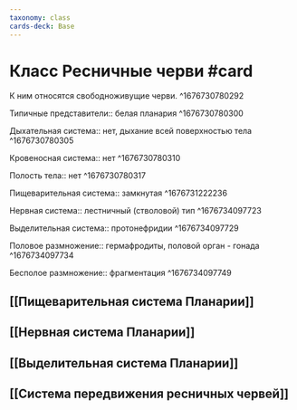 ```yaml
---
taxonomy: class
cards-deck: Base
---
```


# Класс Ресничные черви #card 
К ним относятся свободноживущие черви.
^1676730780292

Типичные представители:: белая планария ^1676730780300

Дыхательная система:: нет, дыхание всей поверхностью тела ^1676730780305

Кровеносная система:: нет ^1676730780310

Полость тела:: нет ^1676730780317

Пищеварительная система:: замкнутая ^1676731222236

Нервная система:: лестничный (стволовой) тип ^1676734097723

Выделительная система:: протонефридии ^1676734097729

Половое размножение:: гермафродиты, половой орган - гонада ^1676734097734

Бесполое размножение:: фрагментация ^1676734097749

## [[Пищеварительная система Планарии]]
## [[Нервная система Планарии]]
## [[Выделительная система Планарии]]

## [[Система передвижения ресничных червей]]
